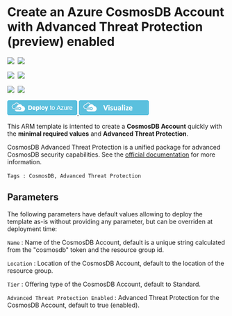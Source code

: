 # Create an Azure CosmosDB Account with Advanced Threat Protection (preview) enabled

<IMG SRC="https://azurequickstartsservice.blob.core.windows.net/badges/201-cosmosdb-advanced-threat-protection-create-account/PublicLastTestDate.svg" />&nbsp;
<IMG SRC="https://azurequickstartsservice.blob.core.windows.net/badges/201-cosmosdb-advanced-threat-protection-create-account/PublicDeployment.svg" />&nbsp;

<IMG SRC="https://azurequickstartsservice.blob.core.windows.net/badges/201-cosmosdb-advanced-threat-protection-create-account/FairfaxLastTestDate.svg" />&nbsp;
<IMG SRC="https://azurequickstartsservice.blob.core.windows.net/badges/201-cosmosdb-advanced-threat-protection-create-account/FairfaxDeployment.svg" />&nbsp;

<IMG SRC="https://azurequickstartsservice.blob.core.windows.net/badges/201-cosmosdb-advanced-threat-protection-create-account/BestPracticeResult.svg" />&nbsp;
<IMG SRC="https://azurequickstartsservice.blob.core.windows.net/badges/201-cosmosdb-advanced-threat-protection-create-account/CredScanResult.svg" />&nbsp;

<a href="https://portal.azure.com/#create/Microsoft.Template/uri/https%3A%2F%2Fraw.githubusercontent.com%2FAzure%2Fazure-quickstart-templates%2Fmaster%2F201-cosmosdb-advanced-threat-protection-create-account%2Fazuredeploy.json" target="_blank">
    <img src="https://raw.githubusercontent.com/Azure/azure-quickstart-templates/master/1-CONTRIBUTION-GUIDE/images/deploytoazure.png"/>
</a>
<a href="http://armviz.io/#/?load=https://raw.githubusercontent.com/Azure/azure-quickstart-templates/master/201-cosmosdb-advanced-threat-protection-create-account/azuredeploy.json" target="_blank">
    <img src="https://raw.githubusercontent.com/Azure/azure-quickstart-templates/master/1-CONTRIBUTION-GUIDE/images/visualizebutton.png"/>
</a>

This ARM template is intented to create a **CosmosDB Account** quickly with the **minimal required values** and **Advanced Threat Protection**.

CosmosDB Advanced Threat Protection is a unified package for advanced CosmosDB security capabilities. See the [official documentation]( https://go.microsoft.com/fwlink/?linkid=2097603) for more information.

`Tags : CosmosDB, Advanced Threat Protection`

## Parameters
The following parameters have default values allowing to deploy the template as-is without providing any parameter, but can be overriden at deployment time:

`Name` : Name of the CosmosDB Account, default is a unique string calculated from the "cosmosdb" token and the resource group id.  

`Location` : Location of the CosmosDB Account, default to the location of the resource group.  

`Tier` : Offering type of the CosmosDB Account, default to Standard.

`Advanced Threat Protection Enabled` : Advanced Threat Protection for the CosmosDB Account, default to true (enabled).


